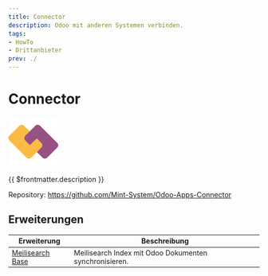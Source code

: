 ```yaml
---
title: Connector
description: Odoo mit anderen Systemen verbinden.
tags:
- HowTo
- Drittanbieter
prev: ./
---
```

# Connector
![](attachments/icons_odoo_utm.png)

{{ $frontmatter.description }}

Repository: <https://github.com/Mint-System/Odoo-Apps-Connector>

## Erweiterungen

| Erweiterung                               | Beschreibung                                           |
| ----------------------------------------- | ------------------------------------------------------ |
| [Meilisearch Base](Meilisearch%20Base.md) | Meilisearch Index mit Odoo Dokumenten synchronisieren. |
